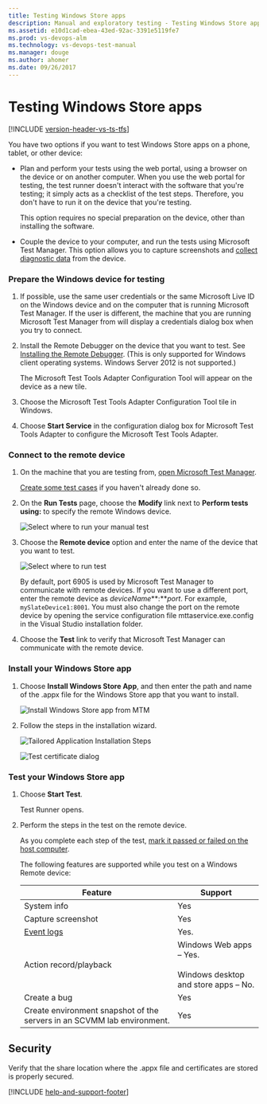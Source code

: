 ```yaml
---
title: Testing Windows Store apps
description: Manual and exploratory testing - Testing Windows Store apps
ms.assetid: e10d1cad-ebea-43ed-92ac-3391e5119fe7
ms.prod: vs-devops-alm
ms.technology: vs-devops-test-manual
ms.manager: douge
ms.author: ahomer
ms.date: 09/26/2017
---
```


# Testing Windows Store apps

[!INCLUDE [version-header-vs-ts-tfs](../_shared/version-header-vs-ts-tfs.md)] 

You have two options if you want to test Windows Store apps on a phone, tablet, or other device:  
  
- Plan and perform your tests using the web portal, using a browser on the device or on another computer. When you use the web portal for testing, the test runner doesn't interact with the software that you're testing; it simply acts as a checklist of the test steps. Therefore, you don't have to run it on the device that you're testing.  
  
  This option requires no special preparation on the device, other than installing the software.  
  
- Couple the device to your computer, and run the tests using Microsoft Test Manager. This option allows you to capture screenshots and [collect diagnostic data](collect-more-diagnostic-data-in-manual-tests.md) from the device.  
  
### Prepare the Windows device for testing  
  
1. If possible, use the same user credentials or the same Microsoft Live ID on the Windows device and on the computer that is running Microsoft Test Manager. If the user is different, the machine that you are running Microsoft Test Manager from will display a credentials dialog box when you try to connect.  
  
1. Install the Remote Debugger on the device that you want to test. See [Installing the Remote Debugger](https://docs.microsoft.com/visualstudio/debugger/run-windows-store-apps-on-a-remote-machine#BKMK_download).
   (This is only supported for Windows client operating systems. Windows Server 2012 is not supported.)  
  
   The Microsoft Test Tools Adapter Configuration Tool will appear on the device as a new tile.  
  
1. Choose the Microsoft Test Tools Adapter Configuration Tool tile in Windows.  
  
1. Choose **Start Service** in the configuration dialog box for Microsoft Test Tools Adapter to configure the Microsoft Test Tools Adapter.  
  
### Connect to the remote device  
  
1. On the machine that you are testing from, [open Microsoft Test Manager](connect-microsoft-test-manager-to-your-team-project-and-test-plan.md).  
  
   [Create some test cases](plan-manual-tests-with-microsoft-test-manager.md) if you haven't already done so.  
  
1. On the **Run Tests** page, choose the **Modify** link next to **Perform tests using:** to specify the remote Windows device.  
  
   ![Select where to run your manual test](_img/testing-windows-store-apps/mtr_win8_whererun.png)  
  
1. Choose the **Remote device** option and enter the name of the device that you want to test.  
  
   ![Select where to run test](_img/testing-windows-store-apps/mtr_win8_whererun2.png)  
  
   By default, port 6905 is used by Microsoft Test Manager to communicate with remote devices. If you want to use a different port, enter the remote device as *deviceName***:***port*. For example, `mySlateDevice1:8001`.  You must also change the port on the remote device by opening the service configuration file mttaservice.exe.config in the Visual Studio installation folder.  
  
1. Choose the **Test** link to verify that Microsoft Test Manager can communicate with the remote device.  
  
### Install your Windows Store app  
  
1. Choose **Install Windows Store App**, and then enter the path and name of the .appx file for the Windows Store app that you want to install.  
  
   ![Install Windows Store app from MTM](_img/testing-windows-store-apps/mtr_win8_installwindowsstyleapp.png)  
  
1. Follow the steps in the installation wizard.  
  
   ![Tailored Application Installation Steps](_img/testing-windows-store-apps/mtr_win8_tailoredappinstallstepsdialog.png)  
  
   ![Test certificate dialog](_img/testing-windows-store-apps/mtr_win8_testcertdialog.png)  
  
### Test your Windows Store app  
  
1. Choose **Start Test**.  
  
   Test Runner opens.  
  
1. Perform the steps in the test on the remote device.  
  
   As you complete each step of the test, [mark it passed or failed on the host computer](run-manual-tests-with-microsoft-test-manager.md).  
  
   The following features are supported while you test on a Windows Remote device:  
  
   |Feature|Support|  
   |-------------|-------------|  
   |System info|Yes|  
   |Capture screenshot|Yes|  
   |[Event logs](collect-more-diagnostic-data-in-manual-tests.md)|Yes.|  
   |Action record/playback|Windows Web apps – Yes.<br /><br /> Windows desktop and store apps – No.|  
   |Create a bug|Yes|  
   |Create environment snapshot of the servers in an SCVMM lab environment.|Yes|  
  
## Security

Verify that the share location where the .appx file and certificates are stored is properly secured.
  
[!INCLUDE [help-and-support-footer](../_shared/help-and-support-footer.md)] 
